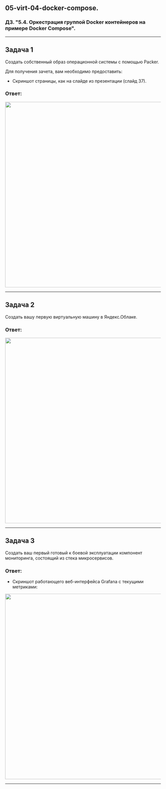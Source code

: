 ## 05-virt-04-docker-compose.
### ДЗ. "5.4. Оркестрация группой Docker контейнеров на примере Docker Compose".
---
## Задача 1
Создать собственный образ операционной системы с помощью Packer.

Для получения зачета, вам необходимо предоставить:
- Скриншот страницы, как на слайде из презентации (слайд 37).

### Ответ:

<p align="center">
  <img width="800" height="600" src="./assets/yc1.jpg">
</p>

---

## Задача 2

Создать вашу первую виртуальную машину в Яндекс.Облаке.

### Ответ:

<p align="center">
  <img width="800" height="600" src="./assets/yc_01.png">
</p>

---
## Задача 3

Создать ваш первый готовый к боевой эксплуатации компонент мониторинга, состоящий из стека микросервисов.

### Ответ:
- Скриншот работающего веб-интерфейса Grafana с текущими метриками:
<p align="center">
  <img width="800" height="600" src="./assets/yc_02.png">
</p>

---
